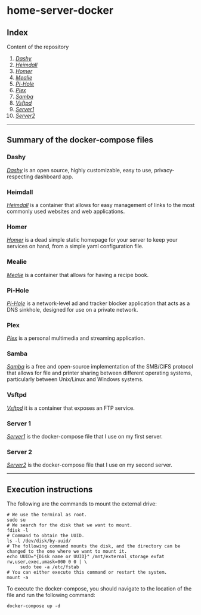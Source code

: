 # **home-server-docker**

## **Index**

Content of the repository

1. *[Dashy](./dashy_container)*
2. *[Heimdall](./heimdall_container)*
3. *[Homer](./homer_container)*
4. *[Mealie](./mealie_container)*
5. *[Pi-Hole](./pihole_container)*
6. *[Plex](./plex_container)*
7. *[Samba](./samba_container)*
8. *[Vsftpd](./vsftpd_container)*
9. *[Server1](./server1)*
10. *[Server2](./server2)*

<hr>

## **Summary of the docker-compose files**

### **Dashy**

*[Dashy](./dashy_container)* is an open source, highly customizable, easy to use, privacy-respecting dashboard app.

### **Heimdall**

*[Heimdall](./heimdall_container)* is a container that allows for easy management of links to the most commonly used websites and web applications.

### **Homer**

*[Homer](./homer_container)* is a dead simple static homepage for your server to keep your services on hand, from a simple yaml configuration file.

### **Mealie**

*[Mealie](./mealie_container)* is a container that allows for having a recipe book.

### **Pi-Hole**

*[Pi-Hole](./pihole_container)* is a network-level ad and tracker blocker application that acts as a DNS sinkhole, designed for use on a private network.

### **Plex**

*[Plex](./plex_container)* is a personal multimedia and streaming application.

### **Samba**

*[Samba](./samba_container)* is a free and open-source implementation of the SMB/CIFS protocol that allows for file and printer sharing between different operating systems, particularly between Unix/Linux and Windows systems.

### **Vsftpd**

*[Vsftpd](./vsftpd_container)* it is a container that exposes an FTP service.

### **Server 1**

*[Server1](./server1)* is the docker-compose file that I use on my first server.

### **Server 2**

*[Server2](./server2)* is the docker-compose file that I use on my second server.

<hr>

## **Execution instructions**

The following are the commands to mount the external drive:

```
# We use the terminal as root.
sudo su
# We search for the disk that we want to mount.
fdisk -l
# Command to obtain the UUID.
ls -l /dev/disk/by-uuid/
# The following command mounts the disk, and the directory can be changed to the one where we want to mount it.
echo UUID="{Disk name or UUID}" /mnt/external_storage exfat rw,user,exec,umask=000 0 0 | \
     sudo tee -a /etc/fstab
# You can either execute this command or restart the system.
mount -a
```

To execute the docker-compose, you should navigate to the location of the file and run the following command:

```
docker-compose up -d
```
